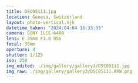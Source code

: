 ```yaml
---
title: DSC05111.jpg
location: Geneva, Switzerland
layout: photo-vertical.njk
datetime_taken: "2024:04:04 16:33:33"
camera: SONY ILCE-6400
lens: E 35mm F1.8 OSS
focal: 35mm
aperture: 4
shutter: 1/125
iso: 250
img_edited: ./img/gallery/gallery3/DSC05111.jpg
img_raw: ./img/gallery/gallery3/DSC05111.ARW.png
---
```

